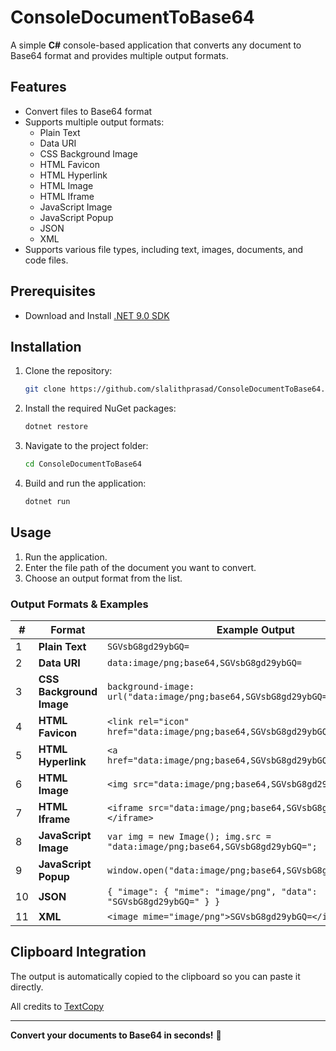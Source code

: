 # ConsoleDocumentToBase64

A simple **C#** console-based application that converts any document to Base64 format and provides multiple output formats.

## Features
- Convert files to Base64 format
- Supports multiple output formats:
  - Plain Text
  - Data URI
  - CSS Background Image
  - HTML Favicon
  - HTML Hyperlink
  - HTML Image
  - HTML Iframe
  - JavaScript Image
  - JavaScript Popup
  - JSON
  - XML
- Supports various file types, including text, images, documents, and code files.

## Prerequisites  
- Download and Install [.NET 9.0 SDK](https://dotnet.microsoft.com/en-us/download)

## Installation
1. Clone the repository:
   ```sh
   git clone https://github.com/slalithprasad/ConsoleDocumentToBase64.git
   ```

2. Install the required NuGet packages:  
    ```bash
    dotnet restore
    ```

3. Navigate to the project folder:
   ```sh
   cd ConsoleDocumentToBase64
   ```
4. Build and run the application:
   ```sh
   dotnet run
   ```

## Usage
1. Run the application.
2. Enter the file path of the document you want to convert.
3. Choose an output format from the list.

### Output Formats & Examples
| # | Format | Example Output |
|--------|--------|---------------|
| 1 | **Plain Text** | `SGVsbG8gd29ybGQ=` |
| 2 | **Data URI** | `data:image/png;base64,SGVsbG8gd29ybGQ=` |
| 3 | **CSS Background Image** | `background-image: url("data:image/png;base64,SGVsbG8gd29ybGQ=");` |
| 4 | **HTML Favicon** | `<link rel="icon" href="data:image/png;base64,SGVsbG8gd29ybGQ=">` |
| 5 | **HTML Hyperlink** | `<a href="data:image/png;base64,SGVsbG8gd29ybGQ=">Download</a>` |
| 6 | **HTML Image** | `<img src="data:image/png;base64,SGVsbG8gd29ybGQ=">` |
| 7 | **HTML Iframe** | `<iframe src="data:image/png;base64,SGVsbG8gd29ybGQ="></iframe>` |
| 8 | **JavaScript Image** | `var img = new Image(); img.src = "data:image/png;base64,SGVsbG8gd29ybGQ=";` |
| 9 | **JavaScript Popup** | `window.open("data:image/png;base64,SGVsbG8gd29ybGQ=");` |
| 10 | **JSON** | `{ "image": { "mime": "image/png", "data": "SGVsbG8gd29ybGQ=" } }` |
| 11 | **XML** | `<image mime="image/png">SGVsbG8gd29ybGQ=</image>` |


## Clipboard Integration
The output is automatically copied to the clipboard so you can paste it directly.

All credits to [TextCopy](https://github.com/CopyText/TextCopy)

---

**Convert your documents to Base64 in seconds!** 🚀
